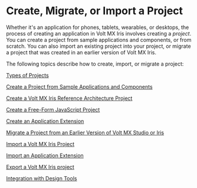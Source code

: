                            


Create, Migrate, or Import a Project
====================================

Whether it's an application for phones, tablets, wearables, or desktops, the process of creating an application in Volt MX Iris involves creating a _project_. You can create a project from sample applications and components, or from scratch. You can also import an existing project into your project, or migrate a project that was created in an earlier version of Volt MX Iris.

The following topics describe how to create, import, or migrate a project:

[Types of Projects](TypesOfProjects.md)

[Create a Project from Sample Applications and Components](CreateFromSampleApp.md#Create_a_Project_from_Sample_Applications_and_Components)

[Create a Volt MX Iris Reference Architecture Project](CreateKRAProject.md)

[Create a Free-Form JavaScript Project](CreateNewProject.md)

[Create an Application Extension](CreateApplicationExtension.md)

[Migrate a Project from an Earlier Version of Volt MX Studio or Iris](MigrateProjectFromVoltMXStudioOrPrevVerIris.md)

[Import a Volt MX Iris Project](ImportVoltMXIrisProject.md)

[Import an Application Extension](ImportAppExtension.md)

[Export a Volt MX Iris project](ShareProjectOnTheCloud.md)

[Integration with Design Tools](Integration_with_Design_Tools.md)

